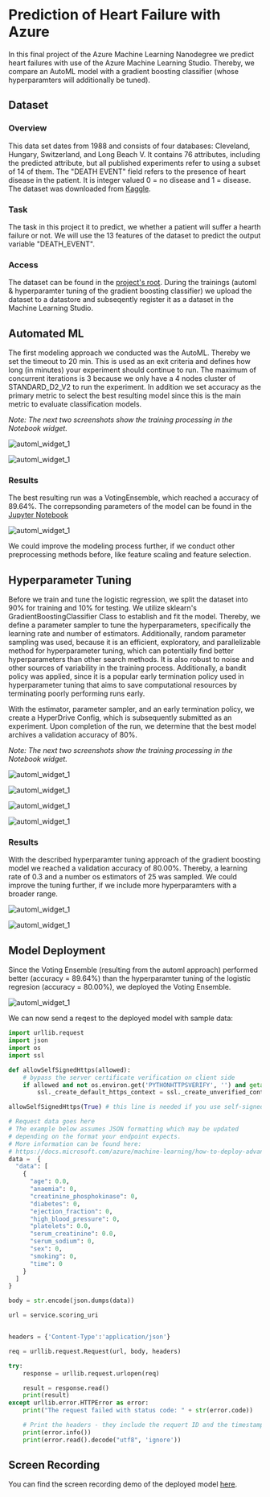 
# Prediction of Heart Failure with Azure

In this final project of the Azure Machine Learning Nanodegree we predict heart failures with use of the Azure Machine Learning Studio.
Thereby, we compare an AutoML model with a gradient boosting classifier (whose hyperparamters will additionally be tuned).


## Dataset

### Overview

This data set dates from 1988 and consists of four databases: Cleveland, Hungary, Switzerland, and Long Beach V. It contains 76 attributes, including the predicted attribute, but all published experiments refer to using a subset of 14 of them.
The "DEATH EVENT" field refers to the presence of heart disease in the patient. It is integer valued 0 = no disease and 1 = disease.
The dataset was downloaded from [Kaggle](https://www.kaggle.com/datasets/fedesoriano/heart-failure-prediction).

### Task

The task in this project it to predict, we whether a patient will suffer a hearth failure or not. 
We will use the 13 features of the dataset to predict the output variable "DEATH_EVENT". 

### Access

The dataset can be found in the [project's root](https://github.com/franziska-ott/Azure-Heart-Failure-Prediction). During the trainings (automl & hyperparamter tuning of the gradient boosting classifier)
we upload the dataset to a datastore and subseqently register it as a dataset in the Machine Learning Studio.

## Automated ML
The first modeling approach we conducted was the AutoML. Thereby we set the timeout to 20 min. This is used as an exit criteria and defines how long (in minutes) your experiment should continue to run. The maximum of concurrent iterations is 3 because we only have a 4 nodes cluster of STANDARD_D2_V2 to run the experiment.
In addition we set accuracy as the primary metric to select the best resulting model since this is the main metric to evaluate classification models.

*Note: The next two screenshots show the training processing in the Notebook widget.*

![automl_widget_1](screenshots/RunWidget_Auto.PNG)

![automl_widget_1](screenshots/RunWidget_Auto2.PNG)

### Results

The best resulting run was a VotingEnsemble, which reached a accuracy of 89.64%. The correpsonding parameters of the model can be found in the [Jupyter Notebook](https://github.com/franziska-ott/Azure-Heart-Failure-Prediction/blob/main/hyperparameter_tuning.ipynb)

![automl_widget_1](screenshots/auto_registered_and_deployed_model.PNG)

We could improve the modeling process further, if we conduct other preprocessing methods before, like feature scaling and feature selection.


## Hyperparameter Tuning

Before we train and tune the logistic regression, we split the dataset into 90% for training and 10% for testing.
We utilize sklearn's GradientBoostingClassifier Class to establish and fit the model.
Thereby, we define a parameter sampler to tune the hyperparameters, specifically the learning rate and number of estimators.
Additionally, random parameter sampling was used, because it is an efficient, exploratory, and parallelizable method for hyperparameter tuning, which can potentially find better hyperparameters than other search methods. It is also robust to noise and other sources of variability in the training process. Additionally, a bandit policy was applied, since it is a popular early termination policy used in hyperparameter tuning that aims to save computational resources by terminating poorly performing runs early.

With the estimator, parameter sampler, and an early termination policy, we create a HyperDrive Config, which is subsequently submitted as an experiment.
Upon completion of the run, we determine that the best model archives a validation accuracy of 80%.

*Note: The next two screenshots show the training processing in the Notebook widget.*

![automl_widget_1](screenshots/RunWidget_Hyper.PNG)

![automl_widget_1](screenshots/RunWidget_Hyper2.PNG)

![automl_widget_1](screenshots/RunWidget_Hyper3.PNG)

![automl_widget_1](screenshots/RunWidget_Hyper4.PNG)


### Results

With the described hyperparamter tuning approach of the gradient boosting model we reached a validation accuracy of 80.00%. 
Thereby, a learning rate of 0.3 and a number os estimators of 25 was sampled. 
We could improve the tuning further, if we include more hyperparamters with a broader range. 

![automl_widget_1](screenshots/hyper_best_run.PNG)

![automl_widget_1](screenshots/hyper_registered_model.PNG)



## Model Deployment

Since the Voting Ensemble (resulting from the automl approach) performed better (accuracy = 89.64%) than the hyperparamter tuning of the logistic regresion (accuracy = 80.00%),
we deployed the Voting Ensemble.

![automl_widget_1](screenshots/deployed_service.PNG)


We can now send a reqest to the deployed model with sample data:

```python
import urllib.request
import json
import os
import ssl

def allowSelfSignedHttps(allowed):
    # bypass the server certificate verification on client side
    if allowed and not os.environ.get('PYTHONHTTPSVERIFY', '') and getattr(ssl, '_create_unverified_context', None):
        ssl._create_default_https_context = ssl._create_unverified_context

allowSelfSignedHttps(True) # this line is needed if you use self-signed certificate in your scoring service.

# Request data goes here
# The example below assumes JSON formatting which may be updated
# depending on the format your endpoint expects.
# More information can be found here:
# https://docs.microsoft.com/azure/machine-learning/how-to-deploy-advanced-entry-script
data =  {
  "data": [
    {
      "age": 0.0,
      "anaemia": 0,
      "creatinine_phosphokinase": 0,
      "diabetes": 0,
      "ejection_fraction": 0,
      "high_blood_pressure": 0,
      "platelets": 0.0,
      "serum_creatinine": 0.0,
      "serum_sodium": 0,
      "sex": 0,
      "smoking": 0,
      "time": 0
    }
  ]
}

body = str.encode(json.dumps(data))

url = service.scoring_uri


headers = {'Content-Type':'application/json'}

req = urllib.request.Request(url, body, headers)

try:
    response = urllib.request.urlopen(req)

    result = response.read()
    print(result)
except urllib.error.HTTPError as error:
    print("The request failed with status code: " + str(error.code))

    # Print the headers - they include the requert ID and the timestamp, which are useful for debugging the failure
    print(error.info())
    print(error.read().decode("utf8", 'ignore'))
```


## Screen Recording 

You can find the screen recording demo of the deployed model [here](https://youtu.be/3l5oC1Xv32w).

